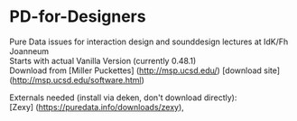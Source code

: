 # PD-for-Designers
Pure Data issues for interaction design and sounddesign lectures at IdK/Fh Joanneum<br>
Starts with actual Vanilla Version (currently 0.48.1)<br>
Download from [Miller Puckettes] (http://msp.ucsd.edu/) [download site] (http://msp.ucsd.edu/software.html)

Externals needed (install via deken, don't download directly):<br>
[Zexy] (https://puredata.info/downloads/zexy), 
